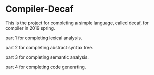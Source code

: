 # Compiler-Decaf

This is the project for completing a simple language, called decaf, for compiler in 2019 spring.

part 1 for completing lexical analysis.

part 2 for completing abstract syntax tree.

part 3 for completing semantic analysis.

part 4 for completing code generating. 
